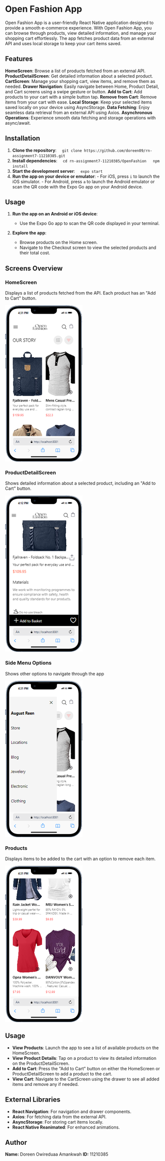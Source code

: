 # Open Fashion App

Open Fashion App is a user-friendly React Native application designed to provide a smooth e-commerce experience. With Open Fashion App, you can browse through products, view detailed information, and manage your shopping cart effortlessly. The app fetches product data from an external API and uses local storage to keep your cart items saved.

## Features
**HomeScreen**: Browse a list of products fetched from an external API.
**ProductDetailScreen**: Get detailed information about a selected product.
**CartScreen**: Manage your shopping cart, view items, and remove them as needed.
**Drawer Navigation**: Easily navigate between Home, Product Detail, and Cart screens using a swipe gesture or button.
**Add to Cart**: Add products to your cart with a simple button tap.
**Remove from Cart**: Remove items from your cart with ease.
**Local Storage**: Keep your selected items saved locally on your device using AsyncStorage.
**Data Fetching**: Enjoy seamless data retrieval from an external API using Axios.
**Asynchronous Operations**: Experience smooth data fetching and storage operations with async/await.


## Installation

1. **Clone the repository**:   ```   git clone https://github.com/doreen09/rn-assignment7-11210385.git   ```
2. **Install dependencies**:   ```   cd rn-assignment7-11210385/OpenFashion   npm install   ```
3. **Start the development server**:   ```   expo start   ```
4. **Run the app on your device or emulator**:   - For iOS, press `i` to launch the iOS simulator.   - For Android, press `a` to launch the Android emulator or scan the QR code with the Expo Go app on your Android device.

## Usage

1. **Run the app on an Android or iOS device**:
   - Use the Expo Go app to scan the QR code displayed in your terminal.

2. **Explore the app**:
   - Browse products on the Home screen.
   - Navigate to the Checkout screen to view the selected products and their total cost.
     


## Screens Overview

### HomeScreen

Displays a list of products fetched from the API. Each product has an "Add to Cart" button.

![Home](OpenFashion/assets/screenshot%201.png)

### ProductDetailScreen

Shows detailed information about a selected product, including an "Add to Cart" button.

![Checkout](OpenFashion/assets/screenshot%202.png)

### Side Menu Options

Shows other options to navigate through the app

![Side Menu](OpenFashion/assets/screenshot%203.png)


### Products

Displays items to be added to the cart with an option to remove each item.

![Products](OpenFashion/assets/screenshot%204.png)

## Usage

- **View Products**: Launch the app to see a list of available products on the HomeScreen.
- **View Product Details**: Tap on a product to view its detailed information on the ProductDetailScreen.
- **Add to Cart**: Press the "Add to Cart" button on either the HomeScreen or ProductDetailScreen to add a product to the cart.
- **View Cart**: Navigate to the CartScreen using the drawer to see all added items and remove any if needed.

## External Libraries

- **React Navigation**: For navigation and drawer components.
- **Axios**: For fetching data from the external API.
- **AsyncStorage**: For storing cart items locally.
- **React Native Reanimated**: For enhanced animations.

## Author
**Name:** Doreen Owireduaa Amankwah
**ID:** 11210385
